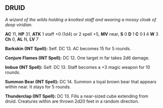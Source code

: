 ## DRUID

_A wizard of the wilds holding a knotted staff and wearing a mossy cloak of deep viridian._

**AC** 11, **HP** 31, **ATK** 1 staff +0 (1d4) or 2 spell +5, **MV** near, **S** 0 **D** 1 **C** 0 **I** 4 **W** 3 **Ch** 0, **AL** N, **LV** 7

**Barkskin (INT Spell):** Self. DC 13. AC becomes 15 for 5 rounds.

**Conjure Flames (INT Spell):** DC 12. One target in far takes 2d6 damage.

**Imbue (INT Spell):** Self. DC 13. Staff becomes a +3 magic weapon for 10 rounds.

**Summon Bear (INT Spell):** DC 14. Summon a loyal brown bear that appears within near. It stays for 5 rounds.

**Thunderclap (INT Spell):** DC 13. Fills a near-sized cube extending from druid. Creatures within are thrown 2d20 feet in a random direction.

